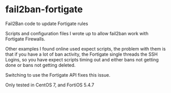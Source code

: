 # fail2ban-fortigate
Fail2Ban code to update Fortigate rules

Scripts and configuration files I wrote up to allow fail2ban work with Fortigate Firewalls.

Other examples I found online used expect scripts, the problem with them is that if you 
have a lot of ban activity, the Fortigate single threads the SSH Logins, so you have
expect scripts timing out and either bans not getting done or bans not getting deleted.

Switching to use the Fortigate API fixes this issue.

Only tested in CentOS 7, and FortiOS 5.4.7